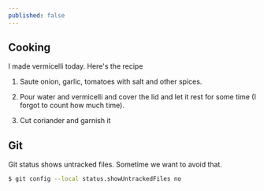```yaml
---
published: false
---
```

## Cooking

I made vermicelli today. Here's the recipe 

1. Saute onion, garlic, tomatoes with salt and other spices.

2. Pour water and vermicelli and cover the lid and let it rest for some time (I forgot to count how much time).

3. Cut coriander and garnish it

## Git 

Git status shows untracked files. Sometime we want to avoid that. 

```bash
$ git config --local status.showUntrackedFiles no
```
